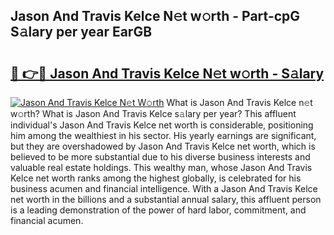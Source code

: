 ## Jason And Travis Kelce N𝚎t w𝚘rth - Part-cpG S𝚊lary per year EarGB

# <h2><a href="http://gc48on.nevu.top/?p=Jason+And+Travis+Kelce">🔗 👉🔴 Jason And Travis Kelce N𝚎t w𝚘rth - S𝚊lary</a></h2>

[![Jason And Travis Kelce N𝚎t W𝚘rth](https://i.imgur.com/Oavwk0R.jpeg)](http://gc48on.nevu.top/?p=Jason+And+Travis+Kelce)
What is Jason And Travis Kelce n𝚎t w𝚘rth? What is Jason And Travis Kelce s𝚊lary per year?
This affluent individual's Jason And Travis Kelce net worth is considerable, positioning him among the wealthiest in his sector. His yearly earnings are significant, but they are overshadowed by Jason And Travis Kelce net worth, which is believed to be more substantial due to his diverse business interests and valuable real estate holdings. This wealthy man, whose Jason And Travis Kelce net worth ranks among the highest globally, is celebrated for his business acumen and financial intelligence. With a Jason And Travis Kelce net worth in the billions and a substantial annual salary, this affluent person is a leading demonstration of the power of hard labor, commitment, and financial acumen.
